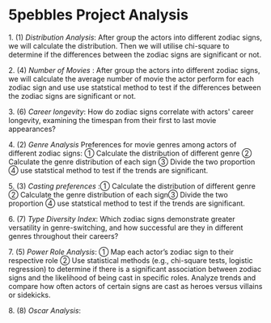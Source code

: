 # 5pebbles Project Analysis

1.⁠ ⁠(1) *Distribution Analysis*: After group the actors into different zodiac signs, we will calculate the distribution. Then we will utilise chi-square to determine if the differences between the zodiac signs are significant or not.

2.⁠ ⁠(4) *Number of Movies* : After group the actors into different zodiac signs, we will calculate the average number of movie the actor perform for each zodiac sign and use use statstical method to test if the differences between the zodiac signs are significant or not.

3.⁠ ⁠(6) *Career longevity*: How do zodiac signs correlate with actors' career longevity, examining the timespan from their first to last movie appearances?

4.⁠ ⁠(2) *Genre Analysis* Preferences for movie genres among actors of different zodiac signs: ① Calculate the distribution of different genre ② Calculate the genre distribution of each sign ③ Divide the two proportion ④ use statstical method to test if the trends are significant.

5.⁠ ⁠(3) *Casting preferences* :① Calculate the distribution of different genre ② Calculate the genre distribution of each sign③ Divide the two proportion ④ use statstical method to test if the trends are significant.

6.⁠ ⁠(7) *Type Diversity Index*: Which zodiac signs demonstrate greater versatility in genre-switching, and how successful are they in different genres throughout their careers?

7.⁠ ⁠(5) *Power Role Analysis*: ① Map each actor’s zodiac sign to their respective role ② Use statistical methods (e.g., chi-square tests, logistic regression) to determine if there is a significant association between zodiac signs and the likelihood of being cast in specific roles. Analyze trends and compare how often actors of certain signs are cast as heroes versus villains or sidekicks.

8.⁠ ⁠(8) *Oscar Analysis*:


